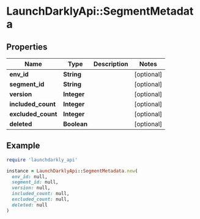 # LaunchDarklyApi::SegmentMetadata

## Properties

| Name | Type | Description | Notes |
| ---- | ---- | ----------- | ----- |
| **env_id** | **String** |  | [optional] |
| **segment_id** | **String** |  | [optional] |
| **version** | **Integer** |  | [optional] |
| **included_count** | **Integer** |  | [optional] |
| **excluded_count** | **Integer** |  | [optional] |
| **deleted** | **Boolean** |  | [optional] |

## Example

```ruby
require 'launchdarkly_api'

instance = LaunchDarklyApi::SegmentMetadata.new(
  env_id: null,
  segment_id: null,
  version: null,
  included_count: null,
  excluded_count: null,
  deleted: null
)
```


